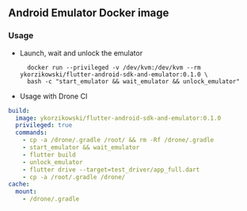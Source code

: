 ## Android Emulator Docker image

### Usage

* Launch, wait and unlock the emulator

        docker run --privileged -v /dev/kvm:/dev/kvm --rm ykorzikowski/flutter-android-sdk-and-emulator:0.1.0 \
        bash -c "start_emulator && wait_emulator && unlock_emulator"

* Usage with Drone CI

```yml
build:
  image: ykorzikowski/flutter-android-sdk-and-emulator:0.1.0
  privileged: true
  commands:
    - cp -a /drone/.gradle /root/ && rm -Rf /drone/.gradle
    - start_emulator && wait_emulator
    - flutter build
    - unlock_emulator
    - flutter drive --target=test_driver/app_full.dart
    - cp -a /root/.gradle /drone/
cache:
  mount:
    - /drone/.gradle
```
